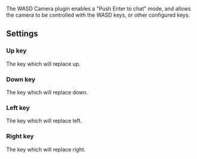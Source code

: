 The WASD Camera plugin enables a "Push Enter to chat" mode, and allows the camera to be controlled with the WASD keys, or other configured keys.

## Settings

### Up key

The key which will replace up.

### Down key

The key which will replace down.

### Left key

The key which will replace left.

### Right key

The key which will replace right.